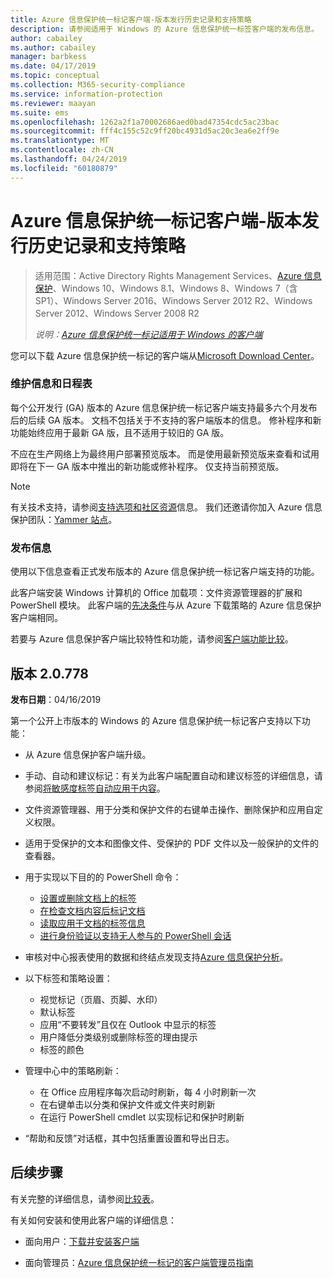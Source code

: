 ```yaml
---
title: Azure 信息保护统一标记客户端-版本发行历史记录和支持策略
description: 请参阅适用于 Windows 的 Azure 信息保护统一标签客户端的发布信息。
author: cabailey
ms.author: cabailey
manager: barbkess
ms.date: 04/17/2019
ms.topic: conceptual
ms.collection: M365-security-compliance
ms.service: information-protection
ms.reviewer: maayan
ms.suite: ems
ms.openlocfilehash: 1262a2f1a70002686aed0bad47354cdc5ac23bac
ms.sourcegitcommit: fff4c155c52c9ff20bc4931d5ac20c3ea6e2ff9e
ms.translationtype: MT
ms.contentlocale: zh-CN
ms.lasthandoff: 04/24/2019
ms.locfileid: "60180879"
---
```

# <a name="azure-information-protection-unified-labeling-client---version-release-history-and-support-policy"></a>Azure 信息保护统一标记客户端-版本发行历史记录和支持策略

>适用范围：Active Directory Rights Management Services、[Azure 信息保护](https://azure.microsoft.com/pricing/details/information-protection)、Windows 10、Windows 8.1、Windows 8、Windows 7（含 SP1）、Windows Server 2016、Windows Server 2012 R2、Windows Server 2012、Windows Server 2008 R2
>
> *说明：[Azure 信息保护统一标记适用于 Windows 的客户端](../faqs.md#whats-the-difference-between-the-azure-information-protection-client-and-the-azure-information-protection-unified-labeling-client)*


您可以下载 Azure 信息保护统一标记的客户端从[Microsoft Download Center](https://www.microsoft.com/en-us/download/details.aspx?id=53018)。

### <a name="servicing-information-and-timelines"></a>维护信息和日程表

每个公开发行 (GA) 版本的 Azure 信息保护统一标记客户端支持最多六个月发布后的后续 GA 版本。 文档不包括关于不支持的客户端版本的信息。 修补程序和新功能始终应用于最新 GA 版，且不适用于较旧的 GA 版。

不应在生产网络上为最终用户部署预览版本。 而是使用最新预览版来查看和试用即将在下一 GA 版本中推出的新功能或修补程序。 仅支持当前预览版。

> [!NOTE]
> 有关技术支持，请参阅[支持选项和社区资源](../information-support.md#support-options-and-community-resources)信息。 我们还邀请你加入 Azure 信息保护团队：[Yammer 站点](https://www.yammer.com/askipteam/)。

### <a name="release-information"></a>发布信息

使用以下信息查看正式发布版本的 Azure 信息保护统一标记客户端支持的功能。

此客户端安装 Windows 计算机的 Office 加载项：文件资源管理器的扩展和 PowerShell 模块。 此客户端的[先决条件](../requirements.md)与从 Azure 下载策略的 Azure 信息保护客户端相同。

若要与 Azure 信息保护客户端比较特性和功能，请参阅[客户端功能比较](use-client.md#compare-the-clients)。

## <a name="version-20778"></a>版本 2.0.778

**发布日期**：04/16/2019

第一个公开上市版本的 Windows 的 Azure 信息保护统一标记客户支持以下功能： 

- 从 Azure 信息保护客户端升级。

- 手动、自动和建议标记：有关为此客户端配置自动和建议标签的详细信息，请参阅[将敏感度标签自动应用于内容](/Office365/SecurityCompliance/apply_sensitivity_label_automatically)。

- 文件资源管理器、用于分类和保护文件的右键单击操作、删除保护和应用自定义权限。

- 适用于受保护的文本和图像文件、受保护的 PDF 文件以及一般保护的文件的查看器。

- 用于实现以下目的的 PowerShell 命令：
    - [设置或删除文档上的标签](/powershell/module/azureinformationprotection/set-aipfilelabel)
    - [在检查文档内容后标记文档](/powershell/module/azureinformationprotection/set-aipfileclassification)
    - [读取应用于文档的标签信息](/powershell/module/azureinformationprotection/get-aipfilestatus)
    - [进行身份验证以支持无人参与的 PowerShell 会话](/powershell/module/azureinformationprotection/set-aipauthentication)

- 审核对中心报表使用的数据和终结点发现支持[Azure 信息保护分析](../reports-aip.md)。

- 以下标签和策略设置：
    - 视觉标记（页眉、页脚、水印）
    - 默认标签
    - 应用“不要转发”且仅在 Outlook 中显示的标签
    - 用户降低分类级别或删除标签的理由提示
    - 标签的颜色

- 管理中心中的策略刷新：
    - 在 Office 应用程序每次启动时刷新，每 4 小时刷新一次
    - 在右键单击以分类和保护文件或文件夹时刷新
    - 在运行 PowerShell cmdlet 以实现标记和保护时刷新

- “帮助和反馈”对话框，其中包括重置设置和导出日志。


## <a name="next-steps"></a>后续步骤

有关完整的详细信息，请参阅[比较表](use-client.md#compare-the-clients)。

有关如何安装和使用此客户端的详细信息： 

- 面向用户：[下载并安装客户端](install-unifiedlabelingclient-app.md)

- 面向管理员：[Azure 信息保护统一标记的客户端管理员指南](clientv2-admin-guide.md)

